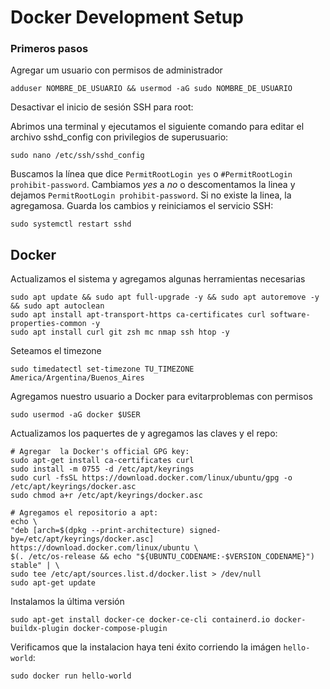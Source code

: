 # Docker Development Setup

### Primeros pasos

Agregar um usuario con permisos de administrador

    adduser NOMBRE_DE_USUARIO && usermod -aG sudo NOMBRE_DE_USUARIO

Desactivar el inicio de sesión SSH para root:

Abrimos una terminal y ejecutamos el siguiente comando para editar el archivo sshd_config con privilegios de superusuario:
    
    sudo nano /etc/ssh/sshd_config

Buscamos la línea que dice `PermitRootLogin yes` o `#PermitRootLogin prohibit-password`. Cambiamos *yes* a *no* o descomentamos la linea y dejamos `PermitRootLogin prohibit-password`.
Si no existe la linea, la agregamosa.
Guarda los cambios y reiniciamos el servicio SSH:

    sudo systemctl restart sshd

## Docker

Actualizamos el sistema y agregamos algunas herramientas necesarias

    sudo apt update && sudo apt full-upgrade -y && sudo apt autoremove -y && sudo apt autoclean
    sudo apt install apt-transport-https ca-certificates curl software-properties-common -y
    sudo apt install curl git zsh mc nmap ssh htop -y

Seteamos el timezone

    sudo timedatectl set-timezone TU_TIMEZONE America/Argentina/Buenos_Aires
[//]: # (sudo timedatectl set-timezone America/Argentina/Buenos_Aires) 

Agregamos nuestro usuario a Docker para evitarproblemas con permisos

    sudo usermod -aG docker $USER

Actualizamos los paquertes de y agregamos las claves y el repo:

    # Agregar  la Docker's official GPG key:
    sudo apt-get install ca-certificates curl
    sudo install -m 0755 -d /etc/apt/keyrings
    sudo curl -fsSL https://download.docker.com/linux/ubuntu/gpg -o /etc/apt/keyrings/docker.asc
    sudo chmod a+r /etc/apt/keyrings/docker.asc

    # Agregamos el repositorio a apt:
    echo \
    "deb [arch=$(dpkg --print-architecture) signed-by=/etc/apt/keyrings/docker.asc] https://download.docker.com/linux/ubuntu \
    $(. /etc/os-release && echo "${UBUNTU_CODENAME:-$VERSION_CODENAME}") stable" | \
    sudo tee /etc/apt/sources.list.d/docker.list > /dev/null
    sudo apt-get update

Instalamos la última versión

    sudo apt-get install docker-ce docker-ce-cli containerd.io docker-buildx-plugin docker-compose-plugin

Verificamos que la instalacion haya teni éxito corriendo la imágen `hello-world`:

    sudo docker run hello-world
